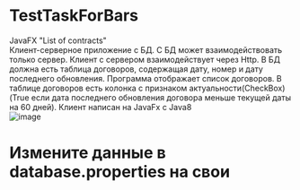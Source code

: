 # TestTaskForBars
JavaFX "List of contracts"
<br>
Клиент-серверное приложение с БД. 
С БД может взаимодействовать только сервер.
Клиент с сервером взаимодействует через Http.
В БД должна есть таблица договоров, содержащая дату, номер и дату последнего обновления.
Программа отображает список договоров.
В таблице договоров есть колонка с признаком актуальности(CheckBox) 
(True если дата последнего обновления договора меньше текущей даты на 60 дней).
Клиент написан на JavaFx с Java8
<br>
![image](https://user-images.githubusercontent.com/93596353/180601688-8dea2a83-7d4d-4886-96f6-fa088e8c0a78.png)
<br>
<h1>Измените данные в database.properties на свои</h1>
